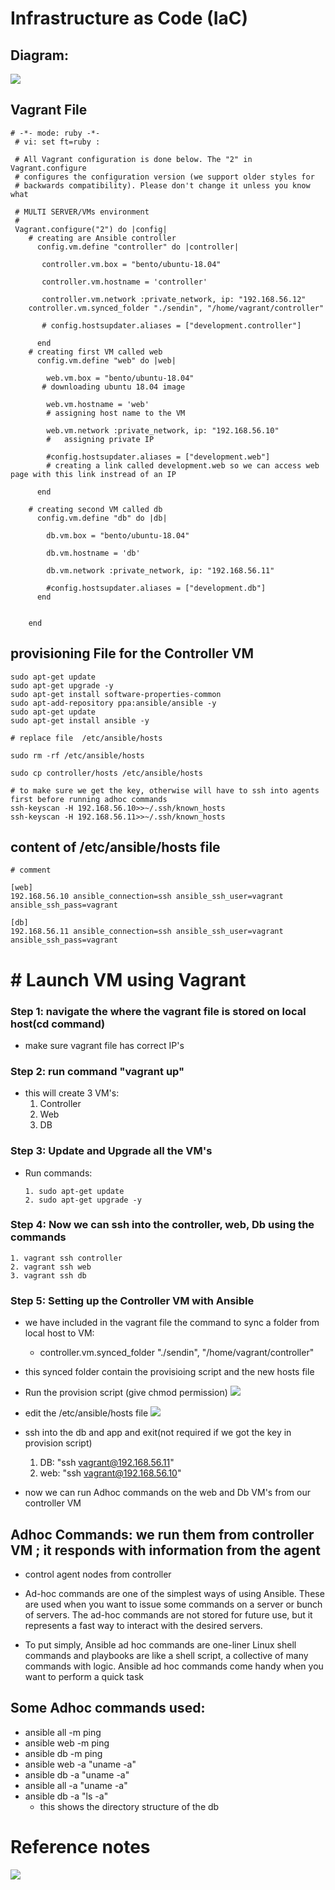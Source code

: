 # Infrastructure as Code (IaC)
## Diagram:
![](pics/Vagrant_3VM.png)

## Vagrant File

```
# -*- mode: ruby -*-
 # vi: set ft=ruby :
 
 # All Vagrant configuration is done below. The "2" in Vagrant.configure
 # configures the configuration version (we support older styles for
 # backwards compatibility). Please don't change it unless you know what
 
 # MULTI SERVER/VMs environment 
 #
 Vagrant.configure("2") do |config|
    # creating are Ansible controller
      config.vm.define "controller" do |controller|
        
       controller.vm.box = "bento/ubuntu-18.04"
       
       controller.vm.hostname = 'controller'
       
       controller.vm.network :private_network, ip: "192.168.56.12"
  	controller.vm.synced_folder "./sendin", "/home/vagrant/controller"     

       # config.hostsupdater.aliases = ["development.controller"] 
       
      end 
    # creating first VM called web  
      config.vm.define "web" do |web|
        
        web.vm.box = "bento/ubuntu-18.04"
       # downloading ubuntu 18.04 image
    
        web.vm.hostname = 'web'
        # assigning host name to the VM
        
        web.vm.network :private_network, ip: "192.168.56.10"
        #   assigning private IP
        
        #config.hostsupdater.aliases = ["development.web"]
        # creating a link called development.web so we can access web page with this link instread of an IP   
            
      end
      
    # creating second VM called db
      config.vm.define "db" do |db|
        
        db.vm.box = "bento/ubuntu-18.04"
        
        db.vm.hostname = 'db'
        
        db.vm.network :private_network, ip: "192.168.56.11"
        
        #config.hostsupdater.aliases = ["development.db"]     
      end
    
    
    end

```

## provisioning File for the Controller VM

```
sudo apt-get update
sudo apt-get upgrade -y
sudo apt-get install software-properties-common
sudo apt-add-repository ppa:ansible/ansible -y
sudo apt-get update
sudo apt-get install ansible -y

# replace file  /etc/ansible/hosts

sudo rm -rf /etc/ansible/hosts

sudo cp controller/hosts /etc/ansible/hosts

# to make sure we get the key, otherwise will have to ssh into agents first before running adhoc commands
ssh-keyscan -H 192.168.56.10>>~/.ssh/known_hosts
ssh-keyscan -H 192.168.56.11>>~/.ssh/known_hosts

```

## content of /etc/ansible/hosts file
```
# comment

[web]
192.168.56.10 ansible_connection=ssh ansible_ssh_user=vagrant ansible_ssh_pass=vagrant

[db]
192.168.56.11 ansible_connection=ssh ansible_ssh_user=vagrant ansible_ssh_pass=vagrant
```

# # Launch VM using Vagrant
### Step 1: navigate the where the vagrant file is stored on local host(cd command)
- make sure vagrant file has correct IP's

### Step 2: run command "vagrant up"
- this will create 3 VM's:
    1. Controller
    2. Web
    3. DB

### Step 3: Update and Upgrade all the VM's
- Run commands:
    ```
    1. sudo apt-get update
    2. sudo apt-get upgrade -y
    ```

### Step 4: Now we can ssh into the controller, web, Db using the commands
    
    1. vagrant ssh controller
    2. vagrant ssh web
    3. vagrant ssh db

### Step 5: Setting up the Controller VM with Ansible
- we have included in the vagrant file the command to sync a folder from local host to VM:
    - controller.vm.synced_folder "./sendin", "/home/vagrant/controller"
- this synced folder contain the provisioing script and the new hosts file
- Run the provision script (give chmod permission)
    ![](pics/provision_controller.png)
- edit the /etc/ansible/hosts file
    ![](pics/hosts_file.png)
- ssh into the db and app and exit(not required if we got the key in provision script)
    1. DB:  "ssh vagrant@192.168.56.11" 
    1. web:  "ssh vagrant@192.168.56.10"

- now we can run Adhoc commands on the web and Db VM's from our controller VM

## Adhoc Commands: we run them from controller VM ; it responds with information from the agent
- control agent nodes from controller
- Ad-hoc commands are one of the simplest ways of using Ansible. These are used when you want to issue some commands on a server or bunch of servers. The ad-hoc commands are not stored for future use, but it represents a fast way to interact with the desired servers.

- To put simply, Ansible ad hoc commands are one-liner Linux shell commands and playbooks are like a shell script, a collective of many commands with logic. Ansible ad hoc commands come handy when you want to perform a quick task
## Some Adhoc commands used:
- ansible all -m ping
- ansible web -m ping
- ansible db -m ping
- ansible web -a "uname -a"
- ansible db -a "uname -a"
- ansible all -a "uname -a"
- ansible db -a "ls -a"
    - this shows the directory structure of the db
    

# Reference notes

![](pics/sparta.png)




